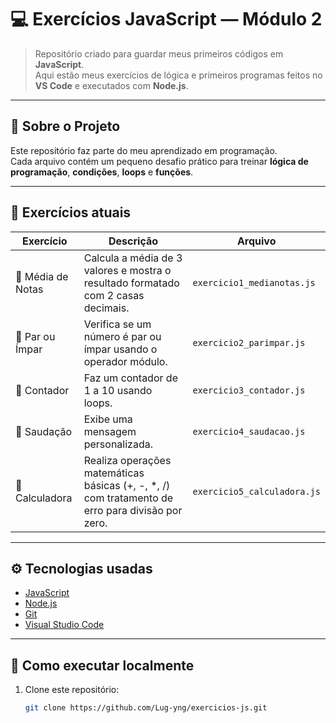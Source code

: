 # 💻 Exercícios JavaScript — Módulo 2

> Repositório criado para guardar meus primeiros códigos em **JavaScript**.  
> Aqui estão meus exercícios de lógica e primeiros programas feitos no **VS Code** e executados com **Node.js**.

---

## 📘 Sobre o Projeto

Este repositório faz parte do meu aprendizado em programação.  
Cada arquivo contém um pequeno desafio prático para treinar **lógica de programação**, **condições**, **loops** e **funções**.

---

## 📂 Exercícios atuais

| Exercício | Descrição | Arquivo |
|------------|------------|----------|
| 🧮 Média de Notas | Calcula a média de 3 valores e mostra o resultado formatado com 2 casas decimais. | `exercicio1_medianotas.js` |
|🔢 Par ou Ímpar | Verifica se um número é par ou ímpar usando o operador módulo. |     `exercicio2_parimpar.js` |
| 🔄 Contador | Faz um contador de 1 a 10 usando loops. | `exercicio3_contador.js` |
| 🙋 Saudação | Exibe uma mensagem personalizada. | `exercicio4_saudacao.js` |
| 🧩 Calculadora | Realiza operações matemáticas básicas (+, -, *, /) com tratamento de erro para divisão por zero. | `exercicio5_calculadora.js` |

---

## ⚙️ Tecnologias usadas
- [JavaScript](https://developer.mozilla.org/en-US/docs/Web/JavaScript)
- [Node.js](https://nodejs.org/)
- [Git](https://git-scm.com/)
- [Visual Studio Code](https://code.visualstudio.com/)

---

## 🚀 Como executar localmente

1. Clone este repositório:
   ```bash
   git clone https://github.com/Lug-yng/exercicios-js.git

